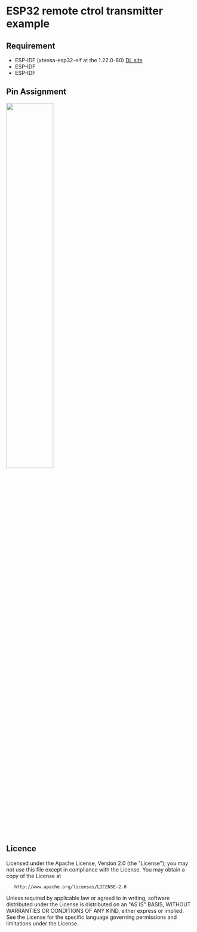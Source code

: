 # ESP32 remote ctrol transmitter example

## Requirement

* ESP-IDF (xtensa-esp32-elf at the 1.22.0-80) [DL site](https://dl.espressif.com/dl/xtensa-esp32-elf-linux64-1.22.0-80-g6c4433a-5.2.0.tar.gz)
* ESP-IDF
* ESP-IDF

## Pin Assignment

<img align="center" width="50%" src="./fix_content.png" />

## Licence

   Licensed under the Apache License, Version 2.0 (the "License");
   you may not use this file except in compliance with the License.
   You may obtain a copy of the License at

       http://www.apache.org/licenses/LICENSE-2.0

   Unless required by applicable law or agreed to in writing, software
   distributed under the License is distributed on an "AS IS" BASIS,
   WITHOUT WARRANTIES OR CONDITIONS OF ANY KIND, either express or implied.
   See the License for the specific language governing permissions and
   limitations under the License.

